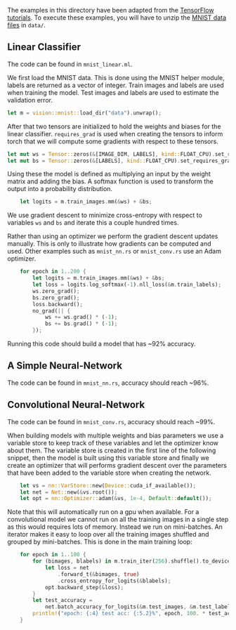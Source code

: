 The examples in this directory have been adapted from the [TensorFlow
tutorials](https://www.tensorflow.org/versions/r0.7/tutorials/mnist/pros/index.html).
To execute these examples, you will have to unzip the [MNIST data
files](http://yann.lecun.com/exdb/mnist/) in `data/`.

## Linear Classifier

The code can be found in `mnist_linear.ml`.

We first load the MNIST data. This is done using the MNIST helper module,
labels are returned as a vector of integer.  Train images and labels are used
when training the model.  Test images and labels are used to estimate the
validation error.

```rust
let m = vision::mnist::load_dir("data").unwrap();
```

After that two tensors are initialized to hold the weights and biases for the
linear classifier. `requires_grad` is used when creating the tensors to inform
torch that we will compute some gradients with respect to these tensors.

```rust
let mut ws = Tensor::zeros(&[IMAGE_DIM, LABELS], kind::FLOAT_CPU).set_requires_grad(true);
let mut bs = Tensor::zeros(&[LABELS], kind::FLOAT_CPU).set_requires_grad(true);
```

Using these the model is defined as multiplying an input by the weight matrix
and adding the bias. A softmax function is used to transform the output into a
probability distribution.

```rust
    let logits = m.train_images.mm(&ws) + &bs;
```

We use gradient descent to minimize cross-entropy with respect to variables
`ws` and `bs` and iterate this a couple hundred times.

Rather than using an optimizer we perform the gradient descent updates manually.
This is only to illustrate how gradients can be computed and used. Other examples
such as `mnist_nn.rs` or `mnist_conv.rs` use an Adam optimizer.

```rust
    for epoch in 1..200 {
        let logits = m.train_images.mm(&ws) + &bs;
        let loss = logits.log_softmax(-1).nll_loss(&m.train_labels);
        ws.zero_grad();
        bs.zero_grad();
        loss.backward();
        no_grad(|| {
            ws += ws.grad() * (-1);
            bs += bs.grad() * (-1);
        });
```

Running this code should build a model that has ~92% accuracy.

## A Simple Neural-Network

The code can be found in `mnist_nn.rs`, accuracy should reach ~96%.

## Convolutional Neural-Network

The code can be found in `mnist_conv.rs`, accuracy should reach ~99%.

When building models with multiple weights and bias parameters we use
a variable store to keep track of these variables and let the optimizer
know about them. The variable store is created in the first line of the
following snippet, then the model is built using this variable store
and finally we create an optimizer that will performs gradient descent
over the parameters that have been added to the variable store when
creating the network.

```rust
    let vs = nn::VarStore::new(Device::cuda_if_available());
    let net = Net::new(&vs.root());
    let opt = nn::Optimizer::adam(&vs, 1e-4, Default::default());
```

Note that this will automatically run on a gpu when available.
For a convolutional model we cannot run on all the training images in
a single step as this would requires lots of memory. Instead we
run on mini-batches. An iterator makes it easy to loop over all
the training images shuffled and grouped by mini-batches.
This is done in the main training loop:

```rust
    for epoch in 1..100 {
        for (bimages, blabels) in m.train_iter(256).shuffle().to_device(vs.device()) {
            let loss = net
                .forward_t(&bimages, true)
                .cross_entropy_for_logits(&blabels);
            opt.backward_step(&loss);
        }
        let test_accuracy =
            net.batch_accuracy_for_logits(&m.test_images, &m.test_labels, vs.device(), 1024);
        println!("epoch: {:4} test acc: {:5.2}%", epoch, 100. * test_accuracy,);
    }
```

